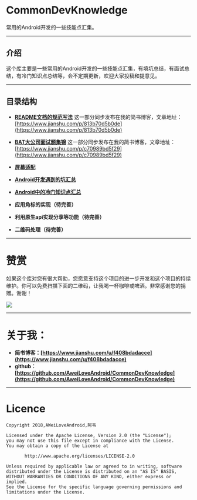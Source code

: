 # CommonDevKnowledge

常用的Android开发的一些技能点汇集。

----

## 介绍
这个库主要是一些常用的Android开发的一些技能点汇集，有填坑总结，有面试总结，有冷门知识点总结等，会不定期更新，欢迎大家投稿和提意见。

----

## 目录结构

* **[README文档的规范写法](https://github.com/AweiLoveAndroid/CommonDevKnowledge/blob/master/github_README/README%E6%96%87%E6%A1%A3%E7%9A%84%E8%A7%84%E8%8C%83%E5%86%99%E6%B3%95.md)** 
这一部分同步发布在我的简书博客，文章地址：[https://www.jianshu.com/p/813b70d5b0de](https://www.jianshu.com/p/813b70d5b0de)

* **[BAT大公司面试题集锦](https://github.com/AweiLoveAndroid/CommonDevKnowledge/blob/master/interview/summary.md)**
这一部分同步发布在我的简书博客，文章地址：[https://www.jianshu.com/p/c70989bd5f29](https://www.jianshu.com/p/c70989bd5f29)

* **[屏幕适配](https://www.jianshu.com/c/b5d1ce82ee2d)**

* **[Android开发遇到的坑汇总](https://github.com/AweiLoveAndroid/CommonDevKnowledge/blob/master/Android%E5%BC%80%E5%8F%91%E9%81%87%E5%88%B0%E7%9A%84%E5%9D%91%E6%B1%87%E6%80%BB/Android%E5%BC%80%E5%8F%91%E9%81%87%E5%88%B0%E7%9A%84%E5%9D%91.md)**

* **[Android中的冷门知识点汇总](https://github.com/AweiLoveAndroid/CommonDevKnowledge/blob/master/Android%E4%B8%AD%E7%9A%84%E5%86%B7%E9%97%A8%E7%9F%A5%E8%AF%86%E7%82%B9%E6%B1%87%E6%80%BB/Android%E4%B8%AD%E7%9A%84%E5%86%B7%E9%97%A8%E7%9F%A5%E8%AF%86%E6%B1%87%E6%80%BB.md)**

* **应用角标的实现（待完善）**

* **利用原生api实现分享等功能（待完善）**

* **二维码处理（待完善）**

----

# 赞赏

如果这个库对您有很大帮助，您愿意支持这个项目的进一步开发和这个项目的持续维护。你可以免费扫描下面的二维码，让我喝一杯咖啡或啤酒。非常感谢您的捐赠。谢谢！

![](https://github.com/AweiLoveAndroid/CommonDevKnowledge/blob/master/pic/donation.png?raw=true)

----

# 关于我：

* **简书博客：[https://www.jianshu.com/u/f408bdadacce](https://www.jianshu.com/u/f408bdadacce)**
* **github： [https://github.com/AweiLoveAndroid/CommonDevKnowledge](https://github.com/AweiLoveAndroid/CommonDevKnowledge)**

----

# Licence

```
Copyright 2018,AWeiLoveAndroid,阿韦

Licensed under the Apache License, Version 2.0 (the "License");
you may not use this file except in compliance with the License.
You may obtain a copy of the License at

       http://www.apache.org/licenses/LICENSE-2.0

Unless required by applicable law or agreed to in writing, software
distributed under the License is distributed on an "AS IS" BASIS,
WITHOUT WARRANTIES OR CONDITIONS OF ANY KIND, either express or implied.
See the License for the specific language governing permissions and
limitations under the License.
```
